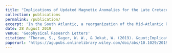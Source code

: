 ```yaml
---
title: "Implications of Updated Magnetic Anomalies for the Late Cretaceous Tectonic Evolution of Walvis Ridge"
collection: publications
permalink: /publication/
excerpt: 'In the South Atlantic, a reorganization of the Mid‐Atlantic Ridge began before anomaly C34n (83.6 Ma) and ended before anomaly C30n (66.4 Ma), complicating tectonics of Rio Grande Rise and older Walvis Ridge (WR), which formed together at the Mid‐Atlantic Ridge. This reorganization is poorly understood because magnetic anomalies C30n‐C34n are poorly defined near WR. We interpreted these anomalies along western WR to improve knowledge of Rio Grande Rise‐WR tectonic development. Anomaly trends indicate that Valdivia Bank has an E‐W age progression, perpendicular to that predicted by hot spot models. Anomaly spacing and width is irregular and anomalous near WR, implying a series of ridge jumps and possibly a microplate between anomalies C34n and C32n. Eastward ridge jumps transferred microplate lithosphere to the South American plate. This study shows that Late Cretaceous tectonic evolution of the Rio Grande Rise‐WR large igneous provinces was more complex than previously understood.'
date: 28 August 2019
venue: 'Geophysical Research Letters'
citation: 'Thoram, S., Sager, W. W., & Jokat, W. (2019). &quot;Implications of Updated Magnetic Anomalies for the Late Cretaceous Tectonic Evolution of Walvis Ridge.&quot; <i>Geophysical Research Letters</i>. 1(2).'
paperurl: 'https://agupubs.onlinelibrary.wiley.com/doi/abs/10.1029/2019GL083467'
---
```

